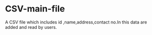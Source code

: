 # CSV-main-file
A CSV file which includes id ,name,address,contact no.In this data are added and read by users.
